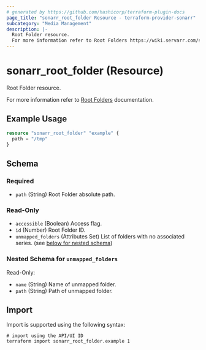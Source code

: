```yaml
---
# generated by https://github.com/hashicorp/terraform-plugin-docs
page_title: "sonarr_root_folder Resource - terraform-provider-sonarr"
subcategory: "Media Management"
description: |-
  Root Folder resource.
  For more information refer to Root Folders https://wiki.servarr.com/sonarr/settings#root-folders documentation.
---
```


# sonarr_root_folder (Resource)

<!-- subcategory:Media Management -->Root Folder resource.
For more information refer to [Root Folders](https://wiki.servarr.com/sonarr/settings#root-folders) documentation.

## Example Usage

```terraform
resource "sonarr_root_folder" "example" {
  path = "/tmp"
}
```

<!-- schema generated by tfplugindocs -->
## Schema

### Required

- `path` (String) Root Folder absolute path.

### Read-Only

- `accessible` (Boolean) Access flag.
- `id` (Number) Root Folder ID.
- `unmapped_folders` (Attributes Set) List of folders with no associated series. (see [below for nested schema](#nestedatt--unmapped_folders))

<a id="nestedatt--unmapped_folders"></a>
### Nested Schema for `unmapped_folders`

Read-Only:

- `name` (String) Name of unmapped folder.
- `path` (String) Path of unmapped folder.

## Import

Import is supported using the following syntax:

```shell
# import using the API/UI ID
terraform import sonarr_root_folder.example 1
```
